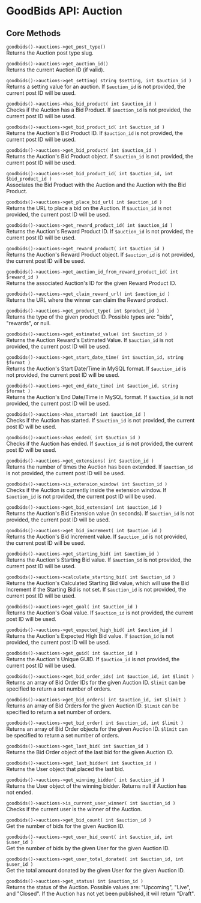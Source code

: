 # GoodBids API: Auction

## Core Methods

`goodbids()->auctions->get_post_type()`  
Returns the Auction post type slug.

`goodbids()->auctions->get_auction_id()`  
Returns the current Auction ID (if valid).

`goodbids()->auctions->get_setting( string $setting, int $auction_id )`  
Returns a setting value for an auction. If `$auction_id` is not provided, the current post ID will be used.

`goodbids()->auctions->has_bid_product( int $auction_id )`  
Checks if the Auction has a Bid Product. If `$auction_id` is not provided, the current post ID will be used.

`goodbids()->auctions->get_bid_product_id( int $auction_id )`  
Returns the Auction's Bid Product ID. If `$auction_id` is not provided, the current post ID will be used.

`goodbids()->auctions->get_bid_product( int $auction_id )`  
Returns the Auction's Bid Product object. If `$auction_id` is not provided, the current post ID will be used.

`goodbids()->auctions->set_bid_product_id( int $auction_id, int $bid_product_id )`  
Associates the Bid Product with the Auction and the Auction with the Bid Product.

`goodbids()->auctions->get_place_bid_url( int $auction_id )`  
Returns the URL to place a bid on the Auction. If `$auction_id` is not provided, the current post ID will be used.

`goodbids()->auctions->get_reward_product_id( int $auction_id )`  
Returns the Auction's Reward Product ID. If `$auction_id` is not provided, the current post ID will be used.
 
`goodbids()->auctions->get_reward_product( int $auction_id )`  
Returns the Auction's Reward Product object. If `$auction_id` is not provided, the current post ID will be used.

`goodbids()->auctions->get_auction_id_from_reward_product_id( int $reward_id )`  
Returns the associated Auction's ID for the given Reward Product ID.

`goodbids()->auctions->get_claim_reward_url( int $auction_id )`  
Returns the URL where the winner can claim the Reward product.

`goodbids()->auctions->get_product_type( int $product_id )`  
Returns the type of the given product ID. Possible types are: "bids", "rewards", or null.

`goodbids()->auctions->get_estimated_value( int $auction_id )`  
Returns the Auction Reward's Estimated Value. If `$auction_id` is not provided, the current post ID will be used.

`goodbids()->auctions->get_start_date_time( int $auction_id, string $format )`  
Returns the Auction's Start Date/Time in MySQL format. If `$auction_id` is not provided, the current post ID will be used.

`goodbids()->auctions->get_end_date_time( int $auction_id, string $format )`  
Returns the Auction's End Date/Time in MySQL format. If `$auction_id` is not provided, the current post ID will be used.

`goodbids()->auctions->has_started( int $auction_id )`  
Checks if the Auction has started. If `$auction_id` is not provided, the current post ID will be used.

`goodbids()->auctions->has_ended( int $auction_id )`  
Checks if the Auction has ended. If `$auction_id` is not provided, the current post ID will be used.

`goodbids()->auctions->get_extensions( int $auction_id )`  
Returns the number of times the Auction has been extended. If `$auction_id` is not provided, the current post ID will be used.

`goodbids()->auctions->is_extension_window( int $auction_id )`  
Checks if the Auction is currently inside the extension window. If `$auction_id` is not provided, the current post ID will be used.

`goodbids()->auctions->get_bid_extension( int $auction_id )`  
Returns the Auction's Bid Extension value (in seconds). If `$auction_id` is not provided, the current post ID will be used.

`goodbids()->auctions->get_bid_increment( int $auction_id )`  
Returns the Auction's Bid Increment value. If `$auction_id` is not provided, the current post ID will be used.

`goodbids()->auctions->get_starting_bid( int $auction_id )`  
Returns the Auction's Starting Bid value. If `$auction_id` is not provided, the current post ID will be used.

`goodbids()->auctions->calculate_starting_bid( int $auction_id )`  
Returns the Auction's Calculated Starting Bid value, which will use the Bid Increment if the Starting Bid is not set. If `$auction_id` is not provided, the current post ID will be used.

`goodbids()->auctions->get_goal( int $auction_id )`  
Returns the Auction's Goal value. If `$auction_id` is not provided, the current post ID will be used.

`goodbids()->auctions->get_expected_high_bid( int $auction_id )`  
Returns the Auction's Expected High Bid value. If `$auction_id` is not provided, the current post ID will be used.

`goodbids()->auctions->get_guid( int $auction_id )`  
Returns the Auction's Unique GUID. If `$auction_id` is not provided, the current post ID will be used.

`goodbids()->auctions->get_bid_order_ids( int $auction_id, int $limit )`  
Returns an array of Bid Order IDs for the given Auction ID. `$limit` can be specified to return a set number of orders.

`goodbids()->auctions->get_bid_orders( int $auction_id, int $limit )`  
Returns an array of Bid Orders for the given Auction ID. `$limit` can be specified to return a set number of orders.

`goodbids()->auctions->get_bid_order( int $auction_id, int $limit )`  
Returns an array of Bid Order objects for the given Auction ID. `$limit` can be specified to return a set number of orders.

`goodbids()->auctions->get_last_bid( int $auction_id )`  
Returns the Bid Order object of the last bid for the given Auction ID.

`goodbids()->auctions->get_last_bidder( int $auction_id )`  
Returns the User object that placed the last bid.

`goodbids()->auctions->get_winning_bidder( int $auction_id )`  
Returns the User object of the winning bidder. Returns null if Auction has not ended.

`goodbids()->auctions->is_current_user_winner( int $auction_id )`  
Checks if the current user is the winner of the Auction.

`goodbids()->auctions->get_bid_count( int $auction_id )`  
Get the number of bids for the given Auction ID.

`goodbids()->auctions->get_user_bid_count( int $auction_id, int $user_id )`  
Get the number of bids by the given User for the given Auction ID.

`goodbids()->auctions->get_user_total_donated( int $auction_id, int $user_id )`  
Get the total amount donated by the given User for the given Auction ID.

`goodbids()->auctions->get_status( int $auction_id )`  
Returns the status of the Auction. Possible values are: "Upcoming", "Live", and "Closed". If the Auction has not yet been published, it will return "Draft".
